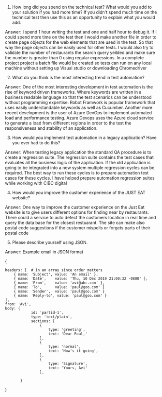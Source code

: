 1. How long did you spend on the technical test? What would you add to your solution if you had more time? If you didn't spend much time on the technical test then use this as an opportunity to explain what you would add.

Answer: I spend 1 hour writing the test and one and half hour to debug it. If I could spend more time on the test then I would make another file in order to create page objects for the web elements that are used in the test. So that way the page objects can be easily used for other tests. I would also try to validate the number of restaurants the search query yeilded and make sure the number is greater than 0 using regular expressions. In a complete project project a batch file would be created so tests can run on any local machine without setting up Visual studio or downloading Chromedriver

2. What do you think is the most interesting trend in test automation?

Answer: One of the most interesting development in test automation is the rise of keyword driven frameworks. Where keywords are written in a business readable language so that the test scenarios can be understood without programming expertise. Robot Framwork is popular framework that uses easily understandable keywords as well as Cucumber. Another more recent development is the user of Azure DevOps to implement automated load and performance testing. Azure Devops uses the Azure cloud service to generate a load from different regions in order to the test the responsiveness and stability of an application.

3. How would you implement test automation in a legacy application? Have you ever had to do this?

Answer: When testing legacy application the standard QA procedure is to create a regression suite. The regression suite contains the test cases that evaluates all the business logic of the application. If the old application is going to be integrated into a new system multiple regression cycles can be required. The best way to run these cycles is to prepare automation test cases for these cycles. I have helped prepare automation regression suites while working with CIBC digital

4. How would you improve the customer experience of the JUST EAT website?

Answer: One way to improve the customer experience on the Just Eat website is to give users different options for finding near by restaurants. There could a service to auto defect the customers location in real time and query the data base for the closest restuarant. The site can make also postal code suggestions if the customer mispells or forgets parts of their postal code

5. Please describe yourself using JSON.

Answer: Example email in JSON format

{

    headers: [  # in an array since order matters
        { name: 'Subject', value: 'An email' },
        { name: 'Date',    value: 'Thu, 10 Dec 2019 21:00:32 -0800' },
        { name: 'From',    value: 'avi@abc.com' },
        { name: 'To',      value: 'paul@goo.com' }
        { name: 'Sender',  value: 'paul@goo.com' }
        { name: 'Reply-to', value: 'paul@goo.com' }
    ],
    from: 'Avi',
    body: {
                id: 'partid-1',
                type: 'text/plain',
                sections: [
                    {
                        type: 'greeting',
                        text: 'Dear Paul,'
                    },
                    {
                        type: 'normal',
                        text: 'How's it going',
                    },
                    {
                        type: 'Signature',
                        text: 'Yours, Avi'
                    },
                    
           }
  }
